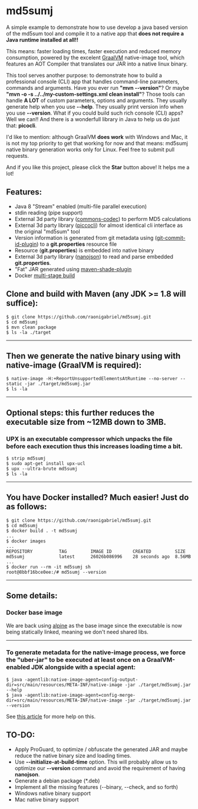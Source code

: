 
# md5sumj
A simple example to demonstrate how to use develop a java based version of the md5sum tool and compile it to a native app that **does not require a Java runtime installed at all!!**

This means: faster loading times, faster execution and reduced memory consumption, powered by the excelent [GraalVM](https://www.graalvm.org/) native-image tool, which features an AOT Compiler that translates our JAR into a native linux binary.

This tool serves another purpose: to demonstrate how to build a professional console (CLI) app that handles command-line parameters, commands and arguments. Have you ever run **"mvn --version"**? Or maybe **"mvn -o -s ../../my-custom-settings.xml clean install"**? Those tools can handle **A LOT** of custom parameters, options and arguments. They usually generate help when you use **--help**. They usually print version info when you use **--version**. What if you could build such rich console (CLI) apps? Well we can!! And there is a wonderfull library in Java to help us do just that: **picocli**. 

I'd like to mention: although GraalVM **does work** with Windows and Mac, it is not my top priority to get that working for now and that means: md5sumj native binary generation works only for Linux. Feel free to submit pull requests.

And if you like this project, please click the **Star** button above! It helps me a lot!


## Features:
- Java 8 "Stream" enabled (multi-file parallel execution)
- stdin reading (pipe support)
- External 3d party library ([commons-codec](https://commons.apache.org/proper/commons-codec/)) to perform MD5 calculations
- External 3d party library ([piccocli](https://picocli.info/)) for almost identical cli interface as the original "md5sum" tool
- Version information is generated from git metadata using ([git-commit-id-plugin]([https://github.com/git-commit-id/maven-git-commit-id-plugin])) to a **git.properties** resource file
- Resource (**git.properties**) is embedded into native binary
- External 3d party library ([nanojson](https://github.com/mmastrac/nanojson)) to  read and parse embedded **git.properties**.
- "Fat" JAR generated using [maven-shade-plugin](https://maven.apache.org/plugins/maven-shade-plugin/)
- Docker [multi-stage build](https://docs.docker.com/develop/develop-images/multistage-build/)


## Clone and build with Maven (any JDK >= 1.8 will suffice):
```
$ git clone https://github.com/raonigabriel/md5sumj.git
$ cd md5sumj
$ mvn clean package
$ ls -la ./target
```
---

## Then we generate the native binary using with native-image (GraalVM is required):
```
$ native-image -H:+ReportUnsupportedElementsAtRuntime --no-server --static -jar ./target/md5sumj.jar
$ ls -la
```
---

## Optional steps: this further reduces the executable size from ~12MB down to 3MB.
### UPX is an executable compressor which unpacks the file before each execution thus this increases loading time a bit.
```
$ strip md5sumj
$ sudo apt-get install upx-ucl
$ upx --ultra-brute md5sumj
$ ls -la
```
---

## You have Docker installed? Much easier! Just do as follows:
```
$ git clone https://github.com/raonigabriel/md5sumj.git
$ cd md5sumj
$ docker build . -t md5sumj
...
$ docker images
...
REPOSITORY          TAG         IMAGE ID        CREATED         SIZE
md5sumj             latest      26026b086996    28 seconds ago  8.56MB
...
$ docker run --rm -it md5sumj sh
root@8bbf16bce0ee:/# md5sumj --version
```
---

## Some details:

### Docker base image
We are back using [alpine](https://hub.docker.com/_/alpine) as the base image since the executable is now being statically linked, meaning we don't need shared libs.

---

### To generate metadata for the native-image process, we force the "uber-jar" to be executed at least once on a GraalVM-enabled JDK alongside with a special agent:
```
$ java -agentlib:native-image-agent=config-output-dir=src/main/resources/META-INF/native-image -jar ./target/md5sumj.jar --help
$ java -agentlib:native-image-agent=config-merge-dir=src/main/resources/META-INF/native-image -jar ./target/md5sumj.jar --version
```

See [this article](https://medium.com/graalvm/introducing-the-tracing-agent-simplifying-graalvm-native-image-configuration-c3b56c486271) for more help on this.

## TO-DO:
- Apply ProGuard, to optimize / obfuscate the generated JAR and maybe reduce the native binary size and loading times.
- Use **--initialize-at-build-time** option. This will probably allow us to optimize our **--version** command and avoid the requirement of having **nanojson**.
- Generate a debian package (*.deb)
- Implement all the missing features (--binary, --check, and so forth)
- Windows native binary support
- Mac native binary support
